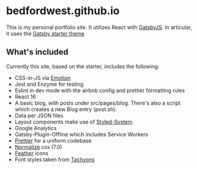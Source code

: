 # bedfordwest.github.io

This is my personal portfolio site. It utilizes React with [GatsbyJS](https://github.com/gatsbyjs/gatsby).
In articular, it uses the [Gatsby starter theme](https://themes.gatsbythemes.com/gatsby-starter/)

## What's included

Currently this site, based on the starter, includes the following:

* CSS-in-JS via [Emotion](https://github.com/emotion-js/emotion)
* Jest and Enzyme for testing
* Eslint in dev mode with the airbnb config and prettier formatting rules
* React 16
* A basic blog, with posts under src/pages/blog. There's also a script which creates a new Blog entry (post.sh).
* Data per JSON files
* Layout components make use of [Styled-System](https://github.com/jxnblk/styled-system)
* Google Analytics
* Gatsby-Plugin-Offline which includes Service Workers
* [Prettier](https://github.com/prettier/prettier) for a uniform codebase
* [Normalize](https://github.com/necolas/normalize.css/) css (7.0)
* [Feather](https://feather.netlify.com/) icons
* Font styles taken from [Tachyons](http://tachyons.io/)

